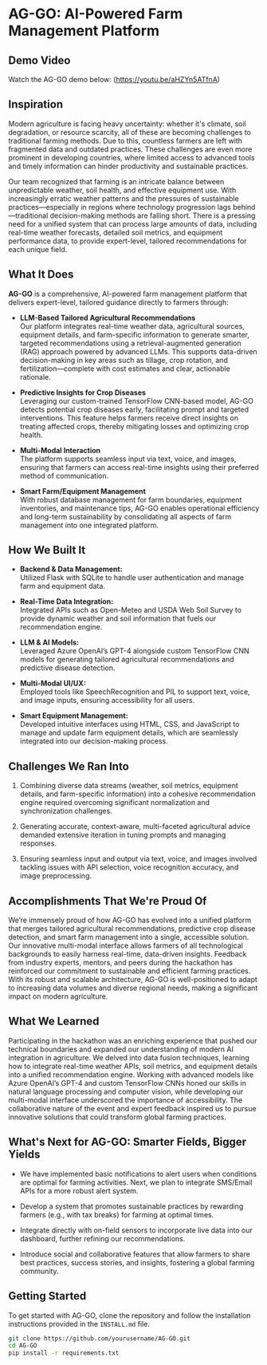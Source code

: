 # AG-GO: AI-Powered Farm Management Platform

## Demo Video

Watch the AG-GO demo below:
(https://youtu.be/aHZYn5ATfnA)

## Inspiration

Modern agriculture is facing heavy uncertainty: whether it's climate, soil degradation, or resource scarcity, all of these are becoming challenges to traditional farming methods. Due to this, countless farmers are left with fragmented data and outdated practices. These challenges are even more prominent in developing countries, where limited access to advanced tools and timely information can hinder productivity and sustainable practices.

Our team recognized that farming is an intricate balance between unpredictable weather, soil health, and effective equipment use. With increasingly erratic weather patterns and the pressures of sustainable practices—especially in regions where technology progression lags behind—traditional decision-making methods are falling short. There is a pressing need for a unified system that can process large amounts of data, including real-time weather forecasts, detailed soil metrics, and equipment performance data, to provide expert-level, tailored recommendations for each unique field.

## What It Does

**AG-GO** is a comprehensive, AI-powered farm management platform that delivers expert-level, tailored guidance directly to farmers through:

- **LLM-Based Tailored Agricultural Recommendations**  
  Our platform integrates real-time weather data, agricultural sources, equipment details, and farm-specific information to generate smarter, targeted recommendations using a retrieval-augmented generation (RAG) approach powered by advanced LLMs. This supports data-driven decision-making in key areas such as tillage, crop rotation, and fertilization—complete with cost estimates and clear, actionable rationale.

- **Predictive Insights for Crop Diseases**  
  Leveraging our custom-trained TensorFlow CNN-based model, AG-GO detects potential crop diseases early, facilitating prompt and targeted interventions. This feature helps farmers receive direct insights on treating affected crops, thereby mitigating losses and optimizing crop health.

- **Multi-Modal Interaction**  
  The platform supports seamless input via text, voice, and images, ensuring that farmers can access real-time insights using their preferred method of communication.

- **Smart Farm/Equipment Management**  
  With robust database management for farm boundaries, equipment inventories, and maintenance tips, AG-GO enables operational efficiency and long-term sustainability by consolidating all aspects of farm management into one integrated platform.

## How We Built It

- **Backend & Data Management:**  
  Utilized Flask with SQLite to handle user authentication and manage farm and equipment data.

- **Real-Time Data Integration:**  
  Integrated APIs such as Open-Meteo and USDA Web Soil Survey to provide dynamic weather and soil information that fuels our recommendation engine.

- **LLM & AI Models:**  
  Leveraged Azure OpenAI’s GPT-4 alongside custom TensorFlow CNN models for generating tailored agricultural recommendations and predictive disease detection.

- **Multi-Modal UI/UX:**  
  Employed tools like SpeechRecognition and PIL to support text, voice, and image inputs, ensuring accessibility for all users.

- **Smart Equipment Management:**  
  Developed intuitive interfaces using HTML, CSS, and JavaScript to manage and update farm equipment details, which are seamlessly integrated into our decision-making process.

## Challenges We Ran Into

1. Combining diverse data streams (weather, soil metrics, equipment details, and farm-specific information) into a cohesive recommendation engine required overcoming significant normalization and synchronization challenges.

2. Generating accurate, context-aware, multi-faceted agricultural advice demanded extensive iteration in tuning prompts and managing responses.

3. Ensuring seamless input and output via text, voice, and images involved tackling issues with API selection, voice recognition accuracy, and image preprocessing.

## Accomplishments That We're Proud Of

We’re immensely proud of how AG-GO has evolved into a unified platform that merges tailored agricultural recommendations, predictive crop disease detection, and smart farm management into a single, accessible solution. Our innovative multi-modal interface allows farmers of all technological backgrounds to easily harness real-time, data-driven insights. Feedback from industry experts, mentors, and peers during the hackathon has reinforced our commitment to sustainable and efficient farming practices. With its robust and scalable architecture, AG-GO is well-positioned to adapt to increasing data volumes and diverse regional needs, making a significant impact on modern agriculture.

## What We Learned

Participating in the hackathon was an enriching experience that pushed our technical boundaries and expanded our understanding of modern AI integration in agriculture. We delved into data fusion techniques, learning how to integrate real-time weather APIs, soil metrics, and equipment details into a unified recommendation engine. Working with advanced models like Azure OpenAI’s GPT-4 and custom TensorFlow CNNs honed our skills in natural language processing and computer vision, while developing our multi-modal interface underscored the importance of accessibility. The collaborative nature of the event and expert feedback inspired us to pursue innovative solutions that could transform global farming practices.

## What's Next for AG-GO: Smarter Fields, Bigger Yields

- We have implemented basic notifications to alert users when conditions are optimal for farming activities. Next, we plan to integrate SMS/Email APIs for a more robust alert system.

- Develop a system that promotes sustainable practices by rewarding farmers (e.g., with tax breaks) for farming at optimal times.

- Integrate directly with on-field sensors to incorporate live data into our dashboard, further refining our recommendations.

- Introduce social and collaborative features that allow farmers to share best practices, success stories, and insights, fostering a global farming community.

## Getting Started

To get started with AG-GO, clone the repository and follow the installation instructions provided in the `INSTALL.md` file.

```bash
git clone https://github.com/yourusername/AG-GO.git
cd AG-GO
pip install -r requirements.txt
